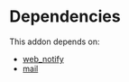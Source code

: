 # Dependencies

This addon depends on:

- [web_notify](https://github.com/bringout/oca-technical)
- [mail](https://github.com/bringout/oca-ocb-core/tree/9d67cf00c06114fd0d5a87a06a485b3dabf57e2b/odoo-bringout-oca-ocb-mail)
